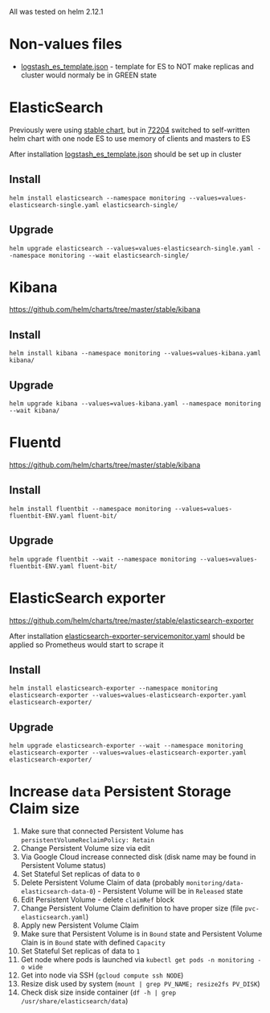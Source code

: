 All was tested on helm 2.12.1

# Non-values files

- [logstash_es_template.json](./logstash_es_template.json) - template for ES to NOT make replicas and cluster would normaly be in GREEN state

# ElasticSearch

Previously were using [stable chart](https://github.com/helm/charts/tree/master/stable/elasticsearch), but in [72204](http://support.otus.com/helpdesk/tickets/72204) switched to self-written helm chart with one node ES to use memory of clients and masters to ES

After installation [logstash_es_template.json](./logstash_es_template.json) should be set up in cluster

## Install

```
helm install elasticsearch --namespace monitoring --values=values-elasticsearch-single.yaml elasticsearch-single/
```

## Upgrade

```
helm upgrade elasticsearch --values=values-elasticsearch-single.yaml --namespace monitoring --wait elasticsearch-single/
```

# Kibana

https://github.com/helm/charts/tree/master/stable/kibana

## Install

```
helm install kibana --namespace monitoring --values=values-kibana.yaml kibana/
```

## Upgrade

```
helm upgrade kibana --values=values-kibana.yaml --namespace monitoring --wait kibana/
```

# Fluentd

https://github.com/helm/charts/tree/master/stable/kibana

## Install

```
helm install fluentbit --namespace monitoring --values=values-fluentbit-ENV.yaml fluent-bit/
```

## Upgrade

```
helm upgrade fluentbit --wait --namespace monitoring --values=values-fluentbit-ENV.yaml fluent-bit/
```

# ElasticSearch exporter

https://github.com/helm/charts/tree/master/stable/elasticsearch-exporter

After installation [elasticsearch-exporter-servicemonitor.yaml](./elasticsearch-exporter-servicemonitor.yaml) should be applied so Prometheus would start to scrape it

## Install

```
helm install elasticsearch-exporter --namespace monitoring elasticsearch-exporter --values=values-elasticsearch-exporter.yaml elasticsearch-exporter/
```

## Upgrade

```
helm upgrade elasticsearch-exporter --wait --namespace monitoring elasticsearch-exporter --values=values-elasticsearch-exporter.yaml elasticsearch-exporter/
```

# Increase `data` Persistent Storage Claim size

1. Make sure that connected Persistent Volume has `persistentVolumeReclaimPolicy: Retain`
2. Change Persistent Volume size via edit
3. Via Google Cloud increase connected disk (disk name may be found in Persistent Volume status)
4. Set Stateful Set replicas of data to `0`
5. Delete Persistent Volume Claim of data (probably `monitoring/data-elasticsearch-data-0`) - Persistent Volume will be in `Released` state
6. Edit Persistent Volume - delete `claimRef` block
7. Change Persistent Volume Claim definition to have proper size (file `pvc-elasticsearch.yaml`)
8. Apply new Persistent Volume Claim
9. Make sure that Persistent Volume is in `Bound` state and Persistent Volume Clain is in `Bound` state with defined `Capacity`
10. Set Stateful Set replicas of data to `1`
11. Get node where pods is launched via `kubectl get pods -n monitoring -o wide`
12. Get into node via SSH (`gcloud compute ssh NODE`)
13. Resize disk used by system (`mount | grep PV_NAME; resize2fs PV_DISK`)
14. Check disk size inside container (`df -h | grep /usr/share/elasticsearch/data`)

